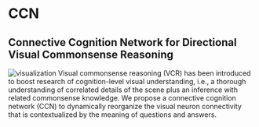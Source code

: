 # CCN
## Connective Cognition Network for Directional Visual Commonsense Reasoning

![visualization](https://github.com/AmingWu/CCN/tree/master/pic/fig1.png "Illustration of our method")
Visual commonsense reasoning (VCR) has been introduced to boost research of cognition-level visual understanding, i.e., a thorough understanding of correlated details of the scene plus an inference with related commonsense knowledge. We propose a connective cognition network (CCN) to dynamically reorganize the visual neuron connectivity that is contextualized by the meaning of questions and answers.
